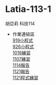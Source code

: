# Latia-113-1
胡亞莉 科技114
* 作業連結區
    <br />  [919小程式](https://colab.research.google.com/drive/1UxZ1N0nL2nnGSrEcJLas5fGVS_v3pewh?usp=sharing)
    <br />  [926小程式](https://colab.research.google.com/drive/14tOZ9FpiIlxsp00d-ECED1WdeydE2gyY?usp=sharing)
    <br />  [1016練習](https://github.com/Huwalli/Latia-113-1/blob/main/1016.ipynb)
    <br />  [1107練習](https://github.com/Huwalli/Latia-113-1/blob/main/1106.ipynb)
    <br />  [1114報告](https://github.com/Huwalli/Latia-113-1/blob/main/1114%E5%A0%B1%E5%91%8A.pdf)
    <br />  [1121報告](https://github.com/Huwalli/Latia-113-1/blob/main/1121%E5%A0%B1%E5%91%8A.pdf)
    <br />  [1121程式練習](https://github.com/Huwalli/Latia-113-1/blob/main/1114%E5%A0%B1%E5%91%8A.pdf)
